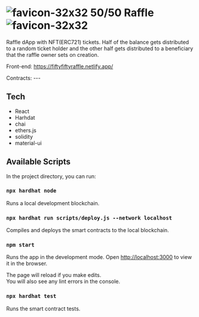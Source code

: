 # ![favicon-32x32](https://user-images.githubusercontent.com/56480486/121593062-b58e3400-c9f8-11eb-8fa2-7156dcb09e1b.png) 50/50 Raffle ![favicon-32x32](https://user-images.githubusercontent.com/56480486/121593062-b58e3400-c9f8-11eb-8fa2-7156dcb09e1b.png)

Raffle dApp with NFT(ERC721) tickets. Half of the balance gets distributed to a random ticket holder and the other half gets distributed to a beneficiary that the raffle owner sets on creation.

Front-end: https://fiftyfiftyraffle.netlify.app/ 

Contracts: ---

## Tech
* React
* Harhdat
* chai
* ethers.js
* solidity
* material-ui

## Available Scripts

In the project directory, you can run:

### `npx hardhat node`

Runs a local development blockchain.

### `npx hardhat run scripts/deploy.js --network localhost`

Compiles and deploys the smart contracts to the local blockchain.

### `npm start`

Runs the app in the development mode.
Open [http://localhost:3000](http://localhost:3000) to view it in the browser.

The page will reload if you make edits.\
You will also see any lint errors in the console.

### `npx hardhat test`

Runs the smart contract tests.


